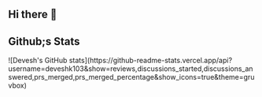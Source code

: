 ## Hi there 👋
<h2>Github;s Stats</h2>
<p>
  ![Devesh's GitHub stats](https://github-readme-stats.vercel.app/api?username=deveshk103&show=reviews,discussions_started,discussions_answered,prs_merged,prs_merged_percentage&show_icons=true&theme=gruvbox)</p>
<!-- <p>
<href="https://www.linkedin.com/in/isoproton/"><img src="https://img.shields.io/badge/linkedin-%230077B5.svg?&style=for-the-badge&logo=linkedin&logoColor=white" height=25></a> 
<a href="https://www.instagram.com/isoproton/"><img src="https://img.shields.io/badge/instagram-%23E4405F.svg?&style=for-the-badge&logo=instagram&logoColor=white" height=25></a> 
</p> -->
  

<!--
**deveshk103/deveshk103** is a ✨ _special_ ✨ repository because its `README.md` (this file) appears on your GitHub profile.

Here are some ideas to get you started:

- 🔭 I’m currently working on ...
- 🌱 I’m currently learning ...
- 👯 I’m looking to collaborate on ...
- 🤔 I’m looking for help with ...
- 💬 Ask me about ...
- 📫 How to reach me: ...
- 😄 Pronouns: ...
- ⚡ Fun fact: ...
-->
